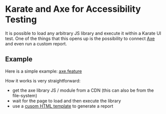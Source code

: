 # Karate and Axe for Accessibility Testing

It is possible to load any arbitrary JS library and execute it within a Karate UI test. One of the things that this opens up is the possibility to connect [Axe](https://www.deque.com/axe/) and even run a custom report.

## Example
Here is a simple example: [axe.feature](https://github.com/karatelabs/karate/blob/master/karate-e2e-tests/src/test/java/axe/axe.feature)

How it works is very straightforward:
* get the axe library JS / module from a CDN (this can also be from the file-system)
* wait for the page to load and then execute the library 
* use a [cusom HTML template](https://github.com/karatelabs/karate#doc) to generate a report


 